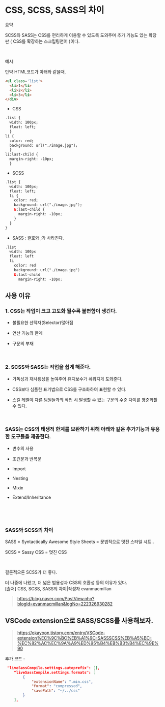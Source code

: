 # CSS, SCSS, SASS의 차이

요약

SCSS와 SASS는 CSS를 편리하게 이용할 수 있도록 도와주며 추가 기능도 있는 확장판 ( CSS를 확장하는 스크립팅언어 )이다.

​

예시

만약 HTML코드가 아래와 같을때,
```html
<ul class='list'>
  <li>1</li>
  <li>2</li>
  <li>3</li>
</div>
```
   
- CSS
```html
.list {
  width: 100px;
  float: left;
  }
li {
  color: red;
  background: url("./image.jpg");
  }
li:last-child {
  margin-right: -10px;
  }
 ``` 
    
- SCSS 


```html
.list {
  width: 100px;
  float: left;
  li {
    color: red;
    background: url("./image.jpg");
    &:last-child {
      margin-right: -10px;
    }
  }
}
```



- SASS : 괄호와 ;가 사라진다.

```html
.list
  width: 100px
  float: left
  li
    color: red
    background: url("./image.jpg")
    &:last-child
      margin-right: -10px;
```

## 사용 이유

### 1. CSS는 작업이 크고 고도화 될수록 불편함이 생긴다.

- 불필요한 선택자(Selector)많아짐

- 연산 기능의 한계

- 구문의 부재

​

### 2. SCSS와 SASS는 작업을 쉽게 해준다.

- 가독성과 재사용성을 높여주어 유지보수가 쉬워지게 도와준다.

- CSS보다 심플한 표기법으로 CSS를 구조화하여 표현할 수 있다.

- 스킬 레벨이 다른 팀원들과의 작업 시 발생할 수 있는 구문의 수준 차이를 평준화할 수 있다.

​

### SASS는 CSS의 태생적 한계를 보완하기 위해 아래와 같은 추가기능과 유용한 도구들을 제공한다.

- 변수의 사용

- 조건문과 반복문

- Import

- Nesting

- Mixin

- Extend/Inheritance

​

​

### SASS와 SCSS의 차이

SASS = Syntactically Awesome Style Sheets = 문법적으로 멋진 스타일 시트..

SCSS = Sassy CSS = 멋진 CSS

​

결론적으론 SCSS가 더 좋다.

더 나중에 나왔고, 더 넓은 범용성과 CSS의 호환성 등의 이유가 있다.   
[출처] CSS, SCSS, SASS의 차이|작성자 evanmacmillan
> https://blog.naver.com/PostView.nhn?blogId=evanmacmillan&logNo=222326930282


## VSCode extension으로 SASS/SCSS를 사용해보자.
> https://okayoon.tistory.com/entry/VSCode-extension%EC%9C%BC%EB%A1%9C-SASSSCSS%EB%A5%BC-%EC%82%AC%EC%9A%A9%ED%95%B4%EB%B3%B4%EC%9E%90

추가 코드 :
```settings.json
 "liveSassCompile.settings.autoprefix": [],
    "liveSassCompile.settings.formats": [
        {
            "extensionName": ".min.css",
            "format": "compressed",
            "savePath": "~/../css"
        }
    ],
```